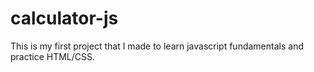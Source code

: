 # calculator-js
This is my first project that I made to learn javascript fundamentals and practice HTML/CSS. 
